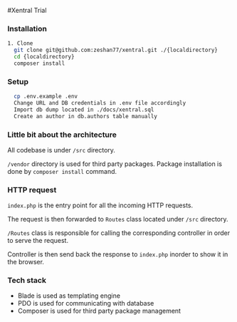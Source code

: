 #Xentral Trial

### Installation
```bash
1. Clone
  git clone git@github.com:zeshan77/xentral.git ./{localdirectory}
  cd {localdirectory}
  composer install
```

### Setup
```bash
  cp .env.example .env
  Change URL and DB credentials in .env file accordingly
  Import db dump located in ./docs/xentral.sql
  Create an author in db.authors table manually
```
### Little bit about the architecture
All codebase is under `/src` directory.

`/vendor` directory is used for third party packages. Package installation is done by `composer install` command.

### HTTP request
`index.php` is the entry point for all the incoming HTTP requests.

The request is then forwarded to `Routes` class located under `/src` directory.

`/Routes` class is responsible for calling the corresponding controller in order to serve the request.

Controller is then send back the response to `index.php` inorder to show it in the browser.

### Tech stack
- Blade is used as templating engine
- PDO is used for communicating with database
- Composer is used for third party package management